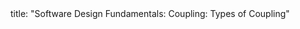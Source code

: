 <frontmatter>
title: "Software Design Fundamentals: Coupling: Types of Coupling"
</frontmatter>

<include src="index-body.md" boilerplate />
